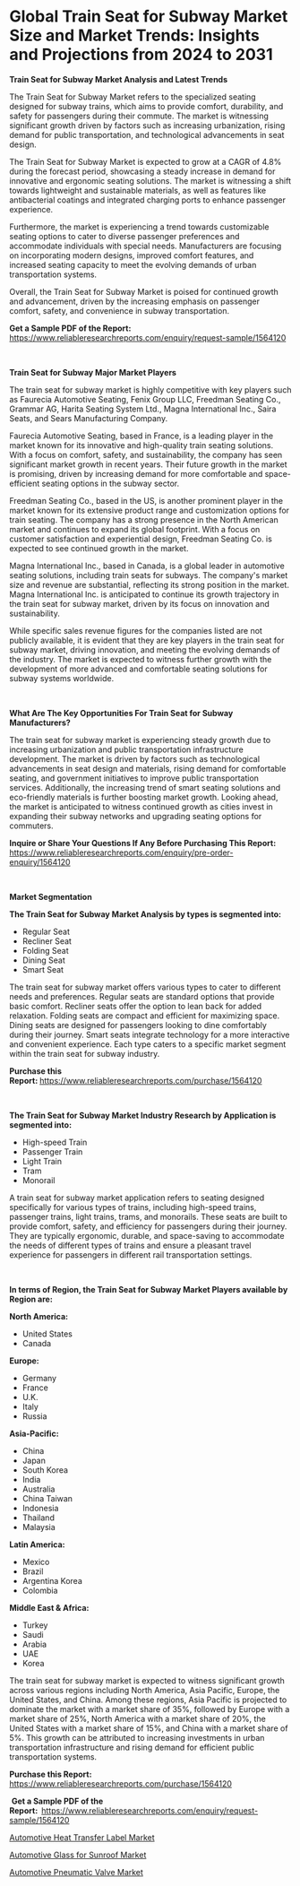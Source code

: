 <p><h1>Global Train Seat for Subway Market Size and Market Trends: Insights and Projections from 2024 to 2031</h1></p><p><strong>Train Seat for Subway Market Analysis and Latest Trends</strong></p>
<p><p>The Train Seat for Subway Market refers to the specialized seating designed for subway trains, which aims to provide comfort, durability, and safety for passengers during their commute. The market is witnessing significant growth driven by factors such as increasing urbanization, rising demand for public transportation, and technological advancements in seat design.</p><p>The Train Seat for Subway Market is expected to grow at a CAGR of 4.8% during the forecast period, showcasing a steady increase in demand for innovative and ergonomic seating solutions. The market is witnessing a shift towards lightweight and sustainable materials, as well as features like antibacterial coatings and integrated charging ports to enhance passenger experience.</p><p>Furthermore, the market is experiencing a trend towards customizable seating options to cater to diverse passenger preferences and accommodate individuals with special needs. Manufacturers are focusing on incorporating modern designs, improved comfort features, and increased seating capacity to meet the evolving demands of urban transportation systems.</p><p>Overall, the Train Seat for Subway Market is poised for continued growth and advancement, driven by the increasing emphasis on passenger comfort, safety, and convenience in subway transportation.</p></p>
<p><strong>Get a Sample PDF of the Report:&nbsp;</strong> <a href="https://www.reliableresearchreports.com/enquiry/request-sample/1564120">https://www.reliableresearchreports.com/enquiry/request-sample/1564120</a></p>
<p>&nbsp;</p>
<p><strong>Train Seat for Subway Major Market Players</strong></p>
<p><p>The train seat for subway market is highly competitive with key players such as Faurecia Automotive Seating, Fenix Group LLC, Freedman Seating Co., Grammar AG, Harita Seating System Ltd., Magna International Inc., Saira Seats, and Sears Manufacturing Company.</p><p>Faurecia Automotive Seating, based in France, is a leading player in the market known for its innovative and high-quality train seating solutions. With a focus on comfort, safety, and sustainability, the company has seen significant market growth in recent years. Their future growth in the market is promising, driven by increasing demand for more comfortable and space-efficient seating options in the subway sector.</p><p>Freedman Seating Co., based in the US, is another prominent player in the market known for its extensive product range and customization options for train seating. The company has a strong presence in the North American market and continues to expand its global footprint. With a focus on customer satisfaction and experiential design, Freedman Seating Co. is expected to see continued growth in the market.</p><p>Magna International Inc., based in Canada, is a global leader in automotive seating solutions, including train seats for subways. The company's market size and revenue are substantial, reflecting its strong position in the market. Magna International Inc. is anticipated to continue its growth trajectory in the train seat for subway market, driven by its focus on innovation and sustainability.</p><p>While specific sales revenue figures for the companies listed are not publicly available, it is evident that they are key players in the train seat for subway market, driving innovation, and meeting the evolving demands of the industry. The market is expected to witness further growth with the development of more advanced and comfortable seating solutions for subway systems worldwide.</p></p>
<p>&nbsp;</p>
<p><strong>What Are The Key Opportunities For Train Seat for Subway Manufacturers?</strong></p>
<p><p>The train seat for subway market is experiencing steady growth due to increasing urbanization and public transportation infrastructure development. The market is driven by factors such as technological advancements in seat design and materials, rising demand for comfortable seating, and government initiatives to improve public transportation services. Additionally, the increasing trend of smart seating solutions and eco-friendly materials is further boosting market growth. Looking ahead, the market is anticipated to witness continued growth as cities invest in expanding their subway networks and upgrading seating options for commuters.</p></p>
<p><strong>Inquire or Share Your Questions If Any Before Purchasing This Report:</strong> <a href="https://www.reliableresearchreports.com/enquiry/pre-order-enquiry/1564120">https://www.reliableresearchreports.com/enquiry/pre-order-enquiry/1564120</a></p>
<p>&nbsp;</p>
<p><strong>Market Segmentation</strong></p>
<p><strong>The Train Seat for Subway Market Analysis by types is segmented into:</strong></p>
<p><ul><li>Regular Seat</li><li>Recliner Seat</li><li>Folding Seat</li><li>Dining Seat</li><li>Smart Seat</li></ul></p>
<p><p>The train seat for subway market offers various types to cater to different needs and preferences. Regular seats are standard options that provide basic comfort. Recliner seats offer the option to lean back for added relaxation. Folding seats are compact and efficient for maximizing space. Dining seats are designed for passengers looking to dine comfortably during their journey. Smart seats integrate technology for a more interactive and convenient experience. Each type caters to a specific market segment within the train seat for subway industry.</p></p>
<p><strong>Purchase this Report:&nbsp;</strong><a href="https://www.reliableresearchreports.com/purchase/1564120">https://www.reliableresearchreports.com/purchase/1564120</a></p>
<p>&nbsp;</p>
<p><strong>The Train Seat for Subway Market Industry Research by Application is segmented into:</strong></p>
<p><ul><li>High-speed Train</li><li>Passenger Train</li><li>Light Train</li><li>Tram</li><li>Monorail</li></ul></p>
<p><p>A train seat for subway market application refers to seating designed specifically for various types of trains, including high-speed trains, passenger trains, light trains, trams, and monorails. These seats are built to provide comfort, safety, and efficiency for passengers during their journey. They are typically ergonomic, durable, and space-saving to accommodate the needs of different types of trains and ensure a pleasant travel experience for passengers in different rail transportation settings.</p></p>
<p>&nbsp;</p>
<p><strong>In terms of Region, the Train Seat for Subway Market Players available by Region are:</strong></p>
<p>
    <p> <strong> North America: </strong>
        <ul>
            <li>United States</li>
            <li>Canada</li>
        </ul>
        </p> 
    <p> <strong> Europe: </strong>
        <ul>
            <li>Germany</li>
            <li>France</li>
            <li>U.K.</li>
            <li>Italy</li>
            <li>Russia</li>
        </ul>
        </p> 
    <p> <strong> Asia-Pacific: </strong>
        <ul>
            <li>China</li>
            <li>Japan</li>
            <li>South Korea</li>
            <li>India</li>
            <li>Australia</li>
            <li>China Taiwan</li>
            <li>Indonesia</li>
            <li>Thailand</li>
            <li>Malaysia</li>
        </ul>
        </p> 
    <p> <strong> Latin America: </strong>
        <ul>
            <li>Mexico</li>
            <li>Brazil</li>
            <li>Argentina Korea</li>
            <li>Colombia</li>
        </ul>
        </p> 
    <p> <strong> Middle East & Africa: </strong>
        <ul>
            <li>Turkey</li>
            <li>Saudi</li>
            <li>Arabia</li>
            <li>UAE</li>
            <li>Korea</li>
        </ul>
    </p>
    </p>
<p><p>The train seat for subway market is expected to witness significant growth across various regions including North America, Asia Pacific, Europe, the United States, and China. Among these regions, Asia Pacific is projected to dominate the market with a market share of 35%, followed by Europe with a market share of 25%, North America with a market share of 20%, the United States with a market share of 15%, and China with a market share of 5%. This growth can be attributed to increasing investments in urban transportation infrastructure and rising demand for efficient public transportation systems.</p></p>
<p><strong>Purchase this Report: </strong><a href="https://www.reliableresearchreports.com/purchase/1564120">https://www.reliableresearchreports.com/purchase/1564120</a></p>
<p>&nbsp;<strong>Get a Sample PDF of the Report:&nbsp;&nbsp;</strong><a href="https://www.reliableresearchreports.com/enquiry/request-sample/1564120">https://www.reliableresearchreports.com/enquiry/request-sample/1564120</a></p>
<p><strong></strong></p>
<p><p><a href="https://github.com/edytherolanlouisejk1miz0wig/Market-Research-Report-List-1/blob/main/automotive-heat-transfer-label-market.md">Automotive Heat Transfer Label Market</a></p><p><a href="https://view.publitas.com/reportprime-1/automotive-glass-for-sunroof-market-size-and-growth-market-segmentation-regional-and-country-breakdowns-and-market-trends-for-period-from-2023-2030/">Automotive Glass for Sunroof Market</a></p><p><a href="https://github.com/peachesmcdowel1/Market-Research-Report-List-1/blob/main/automotive-pneumatic-valve-market.md">Automotive Pneumatic Valve Market</a></p></p>